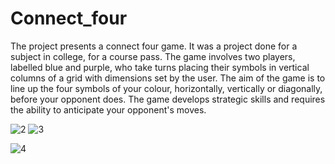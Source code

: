 # Connect_four

The project presents a connect four game. It was a project done for a subject in college, for a course pass.
The game involves two players, labelled blue and purple, who take turns placing their symbols in
vertical columns of a grid with dimensions set by the user.
The aim of the game is to line up the four symbols of your colour, horizontally, vertically or diagonally, before
your opponent does. The game develops strategic skills and requires the ability to anticipate your opponent's
moves.

![2](https://github.com/grzeniux/Connect_four/assets/125094104/f9a78d9b-b832-4d42-ba93-68cabcaafb64)
![3](https://github.com/grzeniux/Connect_four/assets/125094104/1cd2787f-c1ed-4997-8007-89df2b2bbbee)

![4](https://github.com/grzeniux/Connect_four/assets/125094104/dc130610-5358-4697-a7d8-0730274d9820)
